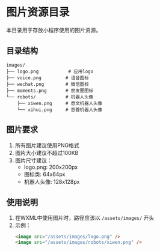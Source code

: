# 图片资源目录

本目录用于存放小程序使用的图片资源。

## 目录结构

```
images/
├── logo.png           # 应用logo
├── voice.png         # 语音图标
├── wechat.png        # 微信图标
├── moments.png       # 朋友圈图标
└── robots/           # 机器人头像
    ├── xiwen.png     # 悉文机器人头像
    └── xihui.png     # 悉荟机器人头像
```

## 图片要求

1. 所有图片建议使用PNG格式
2. 图片大小建议不超过100KB
3. 图片尺寸建议：
   - logo.png: 200x200px
   - 图标类: 64x64px
   - 机器人头像: 128x128px

## 使用说明

1. 在WXML中使用图片时，路径应该以 `/assets/images/` 开头
2. 示例：
   ```html
   <image src="/assets/images/logo.png" />
   <image src="/assets/images/robots/xiwen.png" />
   ``` 